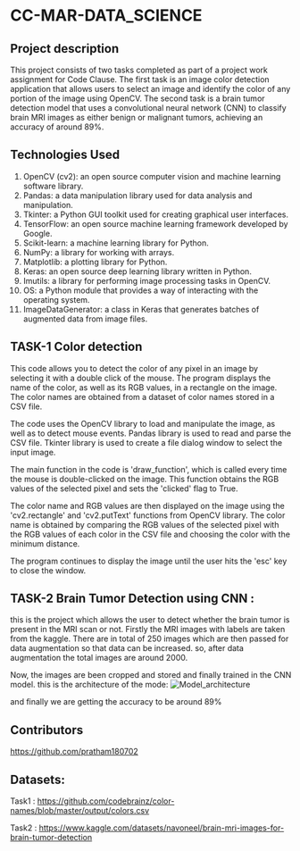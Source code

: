 # CC-MAR-DATA_SCIENCE


## Project description
This project consists of two tasks completed as part of a project work assignment for Code Clause. The first task is an image color detection application that allows users to select an image and identify the color of any portion of the image using OpenCV. The second task is a brain tumor detection model that uses a convolutional neural network (CNN) to classify brain MRI images as either benign or malignant tumors, achieving an accuracy of around 89%.

## Technologies Used
1.  OpenCV (cv2): an open source computer vision and machine learning software library.
2.  Pandas: a data manipulation library used for data analysis and manipulation.
3.  Tkinter: a Python GUI toolkit used for creating graphical user interfaces.
4.  TensorFlow: an open source machine learning framework developed by Google.
5.  Scikit-learn: a machine learning library for Python.
6.  NumPy: a library for working with arrays.
7.  Matplotlib: a plotting library for Python.
8.  Keras: an open source deep learning library written in Python.
9.  Imutils: a library for performing image processing tasks in OpenCV.
10. OS: a Python module that provides a way of interacting with the operating system.
11. ImageDataGenerator: a class in Keras that generates batches of augmented data from image files.



## TASK-1 Color detection 
This code allows you to detect the color of any pixel in an image by selecting it with a double click of the mouse. The program displays the name of the color, as well as its RGB values, in a rectangle on the image. The color names are obtained from a dataset of color names stored in a CSV file.

The code uses the OpenCV library to load and manipulate the image, as well as to detect mouse events. Pandas library is used to read and parse the CSV file. Tkinter library is used to create a file dialog window to select the input image.

The main function in the code is 'draw_function', which is called every time the mouse is double-clicked on the image. This function obtains the RGB values of the selected pixel and sets the 'clicked' flag to True.

The color name and RGB values are then displayed on the image using the 'cv2.rectangle' and 'cv2.putText' functions from OpenCV library. The color name is obtained by comparing the RGB values of the selected pixel with the RGB values of each color in the CSV file and choosing the color with the minimum distance.

The program continues to display the image until the user hits the 'esc' key to close the window.


## TASK-2 Brain Tumor Detection using CNN :
this is the project which allows the user to detect whether the brain tumor is present in the MRI scan or not. Firstly the MRI images with labels are taken from the kaggle. There are in total of 250 images which are then passed for data augmentation so that data can be increased. so, after data augmentation the total images are around 2000.

Now, the images are been cropped and stored and finally trained in the CNN model. this is the architecture of the mode:
![Model_architecture](https://user-images.githubusercontent.com/111417300/227766242-e46a5086-d27e-4940-933f-1faf5f8cd5ef.jpg)

and finally we are getting the accuracy to be around 89%


## Contributors 
https://github.com/pratham180702


## Datasets:

Task1 :
https://github.com/codebrainz/color-names/blob/master/output/colors.csv

Task2 :
https://www.kaggle.com/datasets/navoneel/brain-mri-images-for-brain-tumor-detection
